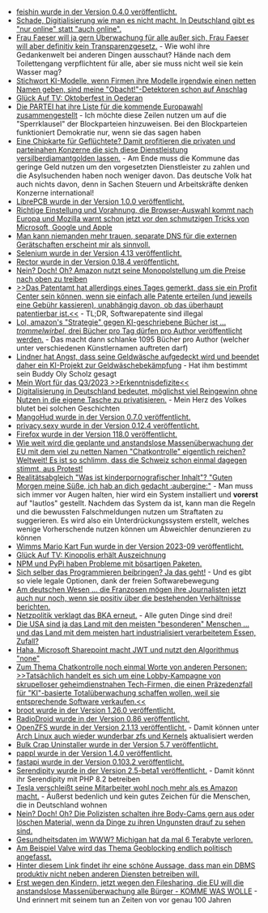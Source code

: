 * [feishin wurde in der Version 0.4.0 veröffentlicht.](https://github.com/jeffvli/feishin/releases/tag/v0.4.0)
* [Schade, Digitialisierung wie man es nicht macht. In Deutschland gibt es "nur online" statt "auch online".](https://tuxproject.de/blog/2023/09/digitalisierung-verfreiwilligen/)
* [Frau Faeser will ja gern Überwachung für alle außer sich, Frau Faeser will aber definitiv kein Transparenzgesetz.](https://netzpolitik.org/2023/transparenzgesetz-wird-das-noch-was-frau-faeser/) - Wie wohl ihre Gedankenwelt bei anderen Dingen ausschaut? Hände nach dem Toilettengang verpflichtent für alle, aber sie muss nicht weil sie kein Wasser mag?
* [Stichwort KI-Modelle, wenn Firmen ihre Modelle irgendwie einen netten Namen geben, sind meine "Obacht!"-Detektoren schon auf Anschlag](https://www.linux-magazin.de/news/naechster-milliardenschwerer-ki-deal/)
* [Glück Auf TV: Oktoberfest in Oederan](https://www.youtube.com/watch?v=qbFFn_lZwKs)
* [Die PARTEI hat ihre Liste für die kommende Europawahl zusammengestellt](https://www.die-partei.de/2023/09/25/bundesparteitag-2023-auf-nach-europa-und-ins-zdf/) - Ich möchte diese Zeilen nutzen um auf die "Sperrklausel" der Blockparteien hinzuweisen. Bei den Blockparteien funktioniert Demokratie nur, wenn sie das sagen haben
* [Eine Chipkarte für Geflüchtete? Damit profitieren die privaten und parteinahen Konzerne die sich diese Dienstleistung versilberdiamantgolden lassen.](https://netzpolitik.org/2023/bezahlsysteme-fuer-gefluechtete-karten-der-abschreckung/) - Am Ende muss die Kommune das geringe Geld nutzen um den vorgesetzten Dienstleister zu zahlen und die Asylsuchenden haben noch weniger davon. Das deutsche Volk hat auch nichts davon, denn in Sachen Steuern und Arbeitskräfte denken Konzerne international!
* [LibrePCB wurde in der Version 1.0.0 veröffentlicht.](https://lwn.net/Articles/945519/)
* [Richtige Einstellung und Vorahnung, die Browser-Auswahl kommt nach Europa und Mozilla warnt schon jetzt vor den schmutzigen Tricks von Microsoft, Google und Apple](https://www.borncity.com/blog/2023/09/26/browser-auswahl-kommt-in-der-eu-mozilla-warnt-vor-schmutziger-tricks/)
* [Man kann niemanden mehr trauen, separate DNS für die externen Gerätschaften erscheint mir als sinnvoll.](https://utcc.utoronto.ca/~cks/space/blog/sysadmin/SplittingDNSResolvers)
* [Selenium wurde in der Version 4.13 veröffentlicht.](https://github.com/SeleniumHQ/selenium/releases/tag/selenium-4.13.0)
* [Rector wurde in der Version 0.18.4 veröffentlicht.](https://github.com/rectorphp/rector/releases/tag/0.18.4)
* [Nein? Doch! Oh? Amazon nutzt seine Monopolstellung um die Preise nach oben zu treiben](http://blog.fefe.de/?ts=9bed86b2)
* [>>Das Patentamt hat allerdings eines Tages gemerkt, dass sie ein Profit Center sein können, wenn sie einfach alle Patente erteilen (und jeweils eine Gebühr kassieren), unabhängig davon, ob das überhaupt patentierbar ist.<<](http://blog.fefe.de/?ts=9bec3d4e) - TL;DR, Softwarepatente sind illegal
* [Lol, amazon's "Strategie" gegen KI-geschriebene Bücher ist ... *trommelwirbel*, drei Bücher pro Tag dürfen pro Author veröffentlicht werden.](http://blog.fefe.de/?ts=9bec13d8) - Das macht dann schlanke 1095 Bücher pro Author (welcher unter verschiedenen Künstlernamen auftreten darf)
* [Lindner hat Angst, dass seine Geldwäsche aufgedeckt wird und beendet daher ein KI-Projekt zur Geldwäschebekämpfung](http://blog.fefe.de/?ts=9bec0105) - Hat ihm bestimmt sein Buddy Oly Scholz gesagt
* [Mein Wort für das Q3/2023 >>Erkenntnisdefizite<<](http://blog.fefe.de/?ts=9bec0105)
* [Digitalisierung in Deutschland bedeutet, möglichst viel Reingewinn ohne Nutzen in die eigene Tasche zu privatisieren.](http://blog.fefe.de/?ts=9bec7e55) - Mein Herz des Volkes blutet bei solchen Geschichten
* [MangoHud wurde in der Version 0.7.0 veröffentlicht.](https://github.com/flightlessmango/MangoHud/releases/tag/v0.7.0)
* [privacy.sexy wurde in der Version 0.12.4 veröffentlicht.](https://github.com/undergroundwires/privacy.sexy/releases/tag/0.12.4)
* [Firefox wurde in der Version 118.0 veröffentlicht.](https://lwn.net/Articles/945608/)
* [Wie weit wird die geplante und anstandslose Massenüberwachung der EU mit dem viel zu netten Namen "Chatkontrolle" eigentlich reichen? Weltweit! Es ist so schlimm, dass die Schweiz schon einmal dagegen stimmt, aus Protest!](https://netzpolitik.org/2023/schweiz-stimmt-gegen-chatkontrolle-niemand-wird-sich-der-kontrolle-entziehen-koennen/)
* [Realitätsabgleich "Was ist kinderpornografischer Inhalt"? "Guten Morgen meine Süße, ich hab an dich gedacht :aubergine:"](https://netzpolitik.org/2023/kinderpornografische-inhalte-lauter-tatverdaechtige-minderjaehrige/) - Man muss sich immer vor Augen halten, hier wird ein System installiert und **vorerst** auf "lautlos" gestellt. Nachdem das System da ist, kann man die Regeln und die bewussten Falschmeldungen nutzen um Straftaten zu suggerieren. Es wird also ein Unterdrückungssystem erstellt, welches wenige Vorherschende nutzen können um Abweichler denunzieren zu können
* [Wimms Mario Kart Fun wurde in der Version 2023-09 veröffentlicht.](https://wiidatabase.de/wiimms-mario-kart-fun-2023-09/)
* [Glück Auf TV: Kinopolis erhält Auszeichnung](https://www.youtube.com/watch?v=9ZWwWby2ybw)
* [NPM und PyPi haben Probleme mit bösartigen Paketen.](https://www.bleepingcomputer.com/news/security/ssh-keys-stolen-by-stream-of-malicious-pypi-and-npm-packages/)
* [Sich selber das Programmieren beibringen? Ja das geht!](https://www.freecodecamp.org/news/self-taught-developer-fastest-way-to-learn-to-code/) - Und es gibt so viele legale Optionen, dank der freien Softwarebewegung
* [Am deutschen Wesen ... die Franzosen mögen ihre Journalisten jetzt auch nur noch, wenn sie positiv über die bestehenden Verhältnisse berichten.](https://netzpolitik.org/2023/pressefreiheit-frankreich-nimmt-journalistinnen-in-die-mangel/)
* [Netzpolitik verklagt das BKA erneut.](https://netzpolitik.org/2023/staatstrojaner-pegasus-wir-verklagen-das-bka-zum-dritten-mal/) - Alle guten Dinge sind drei!
* [Die USA sind ja das Land mit den meisten "besonderen" Menschen ... und das Land mit dem meisten hart industrialisiert verarbeitetem Essen, Zufall?](http://blog.fefe.de/?ts=9beafd6a)
* [Haha, Microsoft Sharepoint macht JWT und nutzt den Algorithmus "none"](http://blog.fefe.de/?ts=9beada53)
* [Zum Thema Chatkontrolle noch einmal Worte von anderen Personen: >>Tatsächlich handelt es sich um eine Lobby-Kampagne von skrupelloser geheimdienstnahen Tech-Firmen, die einen Präzedenzfall für "KI"-basierte Totalüberwachung schaffen wollen, weil sie entsprechende Software verkaufen.<<](http://blog.fefe.de/?ts=9bead4bd)
* [broot wurde in der Version 1.26.0 veröffentlicht.](https://github.com/Canop/broot/releases/tag/v1.26.0)
* [RadioDroid wurde in der Version 0.86 veröffentlicht.](https://github.com/segler-alex/RadioDroid/releases/tag/0.86)
* [OpenZFS wurde in der Version 2.1.13 veröffentlicht.](https://github.com/openzfs/zfs/releases/tag/zfs-2.1.13) - Damit können unter [Arch Linux auch wieder wunderbar zfs und Kernels](https://github.com/stevleibelt/arch-linux-live-cd-iso-with-zfs/releases/tag/20230929) aktualisiert werden
* [Bulk Crap Uninstaller wurde in der Version 5.7 veröffentlicht.](https://github.com/Klocman/Bulk-Crap-Uninstaller/releases/tag/v5.7)
* [pappl wurde in der Version 1.4.0 veröffentlicht.](https://github.com/michaelrsweet/pappl/releases/tag/v1.4.0)
* [fastapi wurde in der Version 0.103.2 veröffentlicht.](https://github.com/tiangolo/fastapi/releases/tag/0.103.2)
* [Serendipity wurde in der Version 2.5-beta1 veröffentlicht.](https://github.com/s9y/Serendipity/releases/tag/2.5-beta1) - Damit könnt ihr Serendipity mit PHP 8.2 betreiben
* [Tesla verschleißt seine Mitarbeiter wohl noch mehr als es Amazon macht.](http://blog.fefe.de/?ts=9beb0d35) - Äußerst bedenlich und kein gutes Zeichen für die Menschen, die in Deutschland wohnen
* [Nein? Doch! Oh? Die Polizisten schalten ihre Body-Cams gern aus oder löschen Material, wenn da Dinge zu ihren Ungunsten drauf zu sehen sind.](http://blog.fefe.de/?ts=9beb6765)
* [Gesundheitsdaten im WWW? Michigan hat da mal 6 Terabyte verloren.](https://www.borncity.com/blog/2023/09/29/einer-der-grten-gesundheitsanbieter-michigans-wurde-opfer-der-alphv-ransomware-gang/)
* [Am Beispiel Valve wird das Thema Geoblocking endlich politisch angefasst.](https://netzpolitik.org/2023/geoblocking-wie-sich-valve-verzockt-hat/)
* [Hinter diesem Link findet ihr eine schöne Aussage, dass man ein DBMS produktiv nicht neben anderen Diensten betreiben will.](https://www.percona.com/blog/dont-start-using-your-mysql-server-until-youve-configured-your-os/)
* [Erst wegen den Kindern, jetzt wegen den Filesharing, die EU will die anstandslose Massenüberwachung alle Bürger - KOMME WAS WOLLE](https://www.patrick-breyer.de/eugh-generalanwalt-will-internet-vorratsdatenspeicherung-gegen-filesharing/) - Und erinnert mit seinem tun an Zeiten von vor genau 100 Jahren

